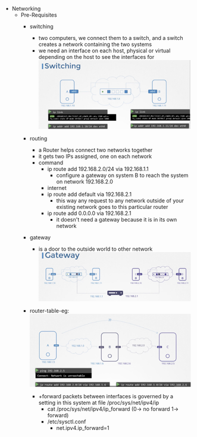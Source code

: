 - Networking
    - Pre-Requisites
        - switching
            - two computers, we connect them to a switch, and a switch creates a network containing the two systems
            - we need an interface on each host, physical or virtual depending on the host to see the interfaces for 
        ![image info](switch.jpg)
        - routing
            - a Router helps connect two networks together
            - it gets two IPs assigned, one on each network
            - command
                - ip route add 192.168.2.0/24 via 192.168.1.1
                    - configure a gateway on system B to reach the system on network 192.168.2.0
                - internet
                - ip route add default via 192.168.2.1
                    - this way any request to any network outside of your existing network goes to this particular router
                - ip route add 0.0.0.0 via 192.168.2.1
                    - it doesn't need a gateway because it is in its own network 
                
        - gateway
            - is a door to the outside world to other network
        ![image info](router-gateway.jpg)
        - router-table-eg:
        ![image info](router-table-build-eg.jpg)
            - +forward packets between interfaces is governed by a setting in this system at file /proc/sys/net/ipv4/ip
                - cat /proc/sys/net/ipv4/ip_forward  (0-> no forward 1-> forward)
                - /etc/sysctl.conf
                    - net.ipv4.ip_forward=1